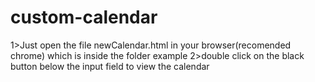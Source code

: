 # custom-calendar
1>Just open the file newCalendar.html in your browser(recomended chrome) which is inside the folder example
2>double click on the black button below the input field to view the calendar
